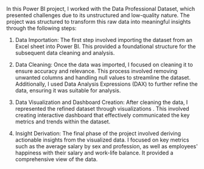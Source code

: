In this Power BI project, I worked with the Data Professional Dataset, which presented challenges due to its unstructured and low-quality nature. 
The project was structured to transform this raw data into meaningful insights through the following steps:

1. Data Importation: The first step involved importing the dataset from an Excel sheet into Power BI. This provided a foundational structure for the subsequent data
   cleaning and analysis.

2. Data Cleaning: Once the data was imported, I focused on cleaning it to ensure accuracy and relevance. This process involved removing unwanted columns and handling
   null values to streamline the dataset. Additionally, I used Data Analysis Expressions (DAX) to further refine the data, ensuring it was suitable for analysis.

3. Data Visualization and Dashboard Creation: After cleaning the data, I represented the refined dataset through visualizations . This involved creating interactive
   dashboard that effectively communicated the key metrics and trends within the dataset.

4. Insight Derivation: The final phase of the project involved deriving actionable insights from the visualized data. I focused on key metrics such as the average salary
   by sex and profession, as well as employees' happiness with their salary and work-life balance. It provided a comprehensive view of the data.

